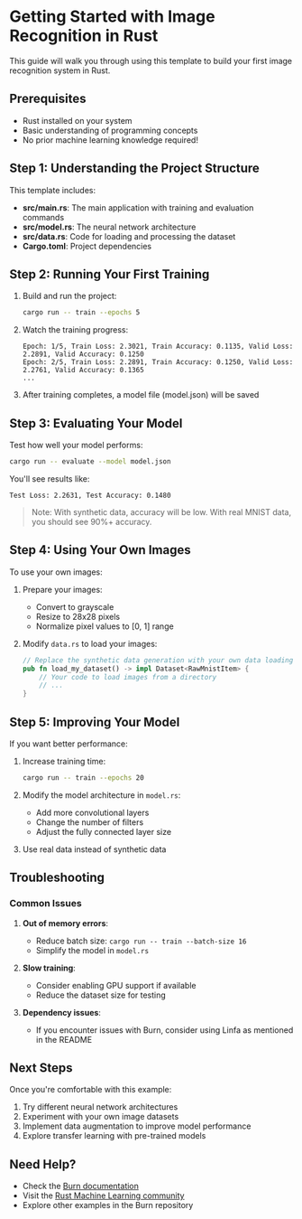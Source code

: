 # Getting Started with Image Recognition in Rust

This guide will walk you through using this template to build your first image recognition system in Rust.

## Prerequisites

- Rust installed on your system
- Basic understanding of programming concepts
- No prior machine learning knowledge required!

## Step 1: Understanding the Project Structure

This template includes:

- **src/main.rs**: The main application with training and evaluation commands
- **src/model.rs**: The neural network architecture
- **src/data.rs**: Code for loading and processing the dataset
- **Cargo.toml**: Project dependencies

## Step 2: Running Your First Training

1. Build and run the project:
   ```bash
   cargo run -- train --epochs 5
   ```

2. Watch the training progress:
   ```
   Epoch: 1/5, Train Loss: 2.3021, Train Accuracy: 0.1135, Valid Loss: 2.2891, Valid Accuracy: 0.1250
   Epoch: 2/5, Train Loss: 2.2891, Train Accuracy: 0.1250, Valid Loss: 2.2761, Valid Accuracy: 0.1365
   ...
   ```

3. After training completes, a model file (model.json) will be saved

## Step 3: Evaluating Your Model

Test how well your model performs:

```bash
cargo run -- evaluate --model model.json
```

You'll see results like:
```
Test Loss: 2.2631, Test Accuracy: 0.1480
```

> Note: With synthetic data, accuracy will be low. With real MNIST data, you should see 90%+ accuracy.

## Step 4: Using Your Own Images

To use your own images:

1. Prepare your images:
   - Convert to grayscale
   - Resize to 28x28 pixels
   - Normalize pixel values to [0, 1] range

2. Modify `data.rs` to load your images:
   ```rust
   // Replace the synthetic data generation with your own data loading
   pub fn load_my_dataset() -> impl Dataset<RawMnistItem> {
       // Your code to load images from a directory
       // ...
   }
   ```

## Step 5: Improving Your Model

If you want better performance:

1. Increase training time:
   ```bash
   cargo run -- train --epochs 20
   ```

2. Modify the model architecture in `model.rs`:
   - Add more convolutional layers
   - Change the number of filters
   - Adjust the fully connected layer size

3. Use real data instead of synthetic data

## Troubleshooting

### Common Issues

1. **Out of memory errors**:
   - Reduce batch size: `cargo run -- train --batch-size 16`
   - Simplify the model in `model.rs`

2. **Slow training**:
   - Consider enabling GPU support if available
   - Reduce the dataset size for testing

3. **Dependency issues**:
   - If you encounter issues with Burn, consider using Linfa as mentioned in the README

## Next Steps

Once you're comfortable with this example:

1. Try different neural network architectures
2. Experiment with your own image datasets
3. Implement data augmentation to improve model performance
4. Explore transfer learning with pre-trained models

## Need Help?

- Check the [Burn documentation](https://burn.dev/)
- Visit the [Rust Machine Learning community](https://github.com/rust-ml)
- Explore other examples in the Burn repository
